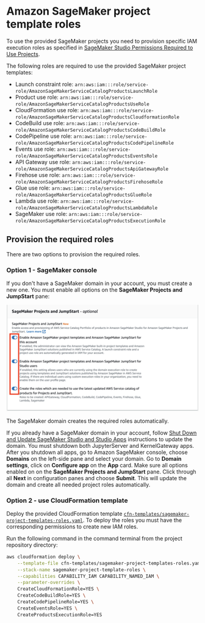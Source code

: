 # Amazon SageMaker project template roles
To use the provided SageMaker projects you need to provision specific IAM execution roles as specified in [SageMaker Studio Permissions Required to Use Projects](https://docs.aws.amazon.com/sagemaker/latest/dg/sagemaker-projects-studio-updates.html).

The following roles are required to use the provided SageMaker project templates:

- Launch constraint role: `arn:aws:iam:::role/service-role/AmazonSageMakerServiceCatalogProductsLaunchRole`
- Product use role: `arn:aws:iam:::role/service-role/AmazonSageMakerServiceCatalogProductsUseRole`
- CloudFormation use role: `arn:aws:iam:::role/service-role/AmazonSageMakerServiceCatalogProductsCloudformationRole`
- CodeBuild use role: `arn:aws:iam:::role/service-role/AmazonSageMakerServiceCatalogProductsCodeBuildRole`
- CodePipeline use role: `arn:aws:iam:::role/service-role/AmazonSageMakerServiceCatalogProductsCodePipelineRole`
- Events use role: `arn:aws:iam:::role/service-role/AmazonSageMakerServiceCatalogProductsEventsRole`
- API Gateway use role: `arn:aws:iam:::role/service-role/AmazonSageMakerServiceCatalogProductsApiGatewayRole`
- Firehose use role: `arn:aws:iam:::role/service-role/AmazonSageMakerServiceCatalogProductsFirehoseRole`
- Glue use role: `arn:aws:iam:::role/service-role/AmazonSageMakerServiceCatalogProductsGlueRole`
- Lambda use role: `arn:aws:iam:::role/service-role/AmazonSageMakerServiceCatalogProductsLambdaRole`
- SageMaker use role: `arn:aws:iam:::role/service-role/AmazonSageMakerServiceCatalogProductsExecutionRole`

## Provision the required roles
There are two options to provision the required roles.

### Option 1 - SageMaker console
If you don't have a SageMaker domain in your account, you must create a new one. You must enable all options on the **SageMaker Projects and JumpStart** pane:

![](img/enable-sagemaker-projects.png)

The SageMaker domain creates the required roles automatically.

If you already have a SageMaker domain in your account, follow [Shut Down and Update SageMaker Studio and Studio Apps](https://docs.aws.amazon.com/sagemaker/latest/dg/studio-tasks-update.html) instructions to update the domain. You must shutdown both JupyterServer and KernelGateway apps. After you shutdown all apps, go to Amazon SageMaker console, choose **Domains** on the left-side pane and select your domain. Go to **Domain settings**, click on **Configure app** on the **App** card. Make sure all options enabled on on the **SageMaker Projects and JumpStart** pane. Click through all **Next** in configuration panes and choose **Submit**. This will update the domain and create all needed project roles automatically.

### Option 2 - use CloudFormation template
Deploy the provided CloudFormation template [`cfn-templates/sagemaker-project-templates-roles.yaml`](cfn-templates/sagemaker-project-templates-roles.yaml). To deploy the roles you must have the corresponding permissions to create new IAM roles.

Run the following command in the command terminal from the project repository directory:

```sh
aws cloudformation deploy \
    --template-file cfn-templates/sagemaker-project-templates-roles.yaml \
    --stack-name sagemaker-project-template-roles \
    --capabilities CAPABILITY_IAM CAPABILITY_NAMED_IAM \
    --parameter-overrides \
    CreateCloudFormationRole=YES \
    CreateCodeBuildRole=YES \
    CreateCodePipelineRole=YES \
    CreateEventsRole=YES \
    CreateProductsExecutionRole=YES 
```